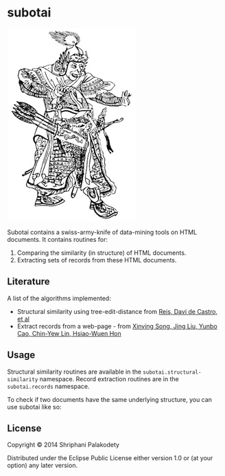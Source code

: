 # subotai

<img src="subotai.jpg" /><br />

Subotai contains a swiss-army-knife of data-mining tools on HTML
documents. It contains routines for:

1. Comparing the similarity (in structure) of HTML documents.
2. Extracting sets of records from these HTML documents.

## Literature

A list of the algorithms implemented:

* Structural similarity using tree-edit-distance from [Reis,
  Davi de Castro, et al](doc/rtdm.pdf)
* Extract records from a web-page - from
[Xinying Song, Jing Liu, Yunbo Cao, Chin-Yew Lin, Hsiao-Wuen Hon](doc/extraction.pdf)


## Usage

Structural similarity routines are available in the
<code>subotai.structural-similarity</code> namespace. Record
extraction routines are in the <code>subotai.records</code> namespace.

To check if two documents have the same underlying structure, you can
use subotai like so:



## License

Copyright © 2014 Shriphani Palakodety

Distributed under the Eclipse Public License either version 1.0 or (at
your option) any later version.
